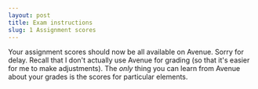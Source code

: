 ```yaml
---
layout: post
title: Exam instructions
slug: 1 Assignment scores
---
```


Your assignment scores should now be all available on Avenue. Sorry for delay. Recall that I don't actually use Avenue for grading (so that it's easier for me to make adjustments). The _only_ thing you can learn from Avenue about your grades is the scores for particular elements.
